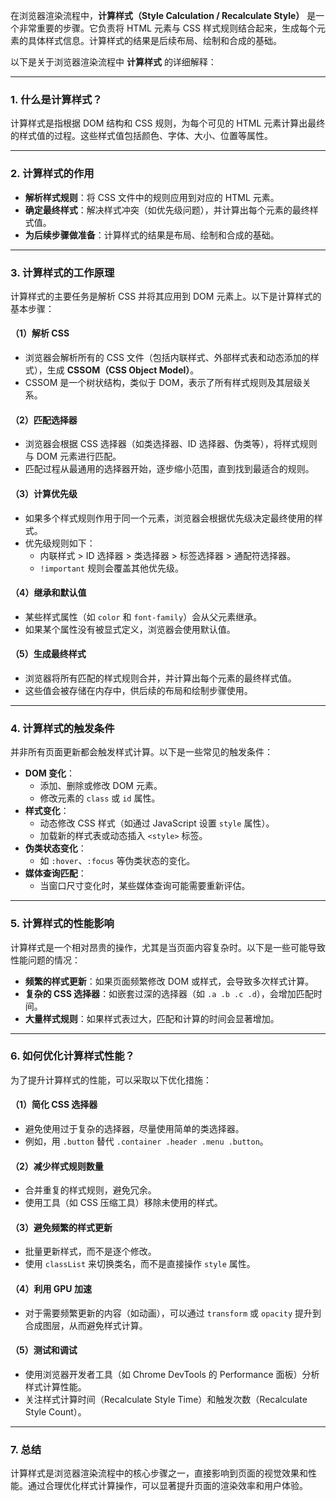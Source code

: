 在浏览器渲染流程中，**计算样式（Style Calculation / Recalculate Style）** 是一个非常重要的步骤。它负责将 HTML 元素与 CSS 样式规则结合起来，生成每个元素的具体样式信息。计算样式的结果是后续布局、绘制和合成的基础。

以下是关于浏览器渲染流程中 **计算样式** 的详细解释：

---

### 1. **什么是计算样式？**
计算样式是指根据 DOM 结构和 CSS 规则，为每个可见的 HTML 元素计算出最终的样式值的过程。这些样式值包括颜色、字体、大小、位置等属性。

---

### 2. **计算样式的作用**
- **解析样式规则**：将 CSS 文件中的规则应用到对应的 HTML 元素。
- **确定最终样式**：解决样式冲突（如优先级问题），并计算出每个元素的最终样式值。
- **为后续步骤做准备**：计算样式的结果是布局、绘制和合成的基础。

---

### 3. **计算样式的工作原理**
计算样式的主要任务是解析 CSS 并将其应用到 DOM 元素上。以下是计算样式的基本步骤：

#### （1）**解析 CSS**
- 浏览器会解析所有的 CSS 文件（包括内联样式、外部样式表和动态添加的样式），生成 **CSSOM（CSS Object Model）**。
- CSSOM 是一个树状结构，类似于 DOM，表示了所有样式规则及其层级关系。

#### （2）**匹配选择器**
- 浏览器会根据 CSS 选择器（如类选择器、ID 选择器、伪类等），将样式规则与 DOM 元素进行匹配。
- 匹配过程从最通用的选择器开始，逐步缩小范围，直到找到最适合的规则。

#### （3）**计算优先级**
- 如果多个样式规则作用于同一个元素，浏览器会根据优先级决定最终使用的样式。
- 优先级规则如下：
  - 内联样式 > ID 选择器 > 类选择器 > 标签选择器 > 通配符选择器。
  - `!important` 规则会覆盖其他优先级。

#### （4）**继承和默认值**
- 某些样式属性（如 `color` 和 `font-family`）会从父元素继承。
- 如果某个属性没有被显式定义，浏览器会使用默认值。

#### （5）**生成最终样式**
- 浏览器将所有匹配的样式规则合并，并计算出每个元素的最终样式值。
- 这些值会被存储在内存中，供后续的布局和绘制步骤使用。

---

### 4. **计算样式的触发条件**
并非所有页面更新都会触发样式计算。以下是一些常见的触发条件：
- **DOM 变化**：
  - 添加、删除或修改 DOM 元素。
  - 修改元素的 `class` 或 `id` 属性。
- **样式变化**：
  - 动态修改 CSS 样式（如通过 JavaScript 设置 `style` 属性）。
  - 加载新的样式表或动态插入 `<style>` 标签。
- **伪类状态变化**：
  - 如 `:hover`、`:focus` 等伪类状态的变化。
- **媒体查询匹配**：
  - 当窗口尺寸变化时，某些媒体查询可能需要重新评估。

---

### 5. **计算样式的性能影响**
计算样式是一个相对昂贵的操作，尤其是当页面内容复杂时。以下是一些可能导致性能问题的情况：
- **频繁的样式更新**：如果页面频繁修改 DOM 或样式，会导致多次样式计算。
- **复杂的 CSS 选择器**：如嵌套过深的选择器（如 `.a .b .c .d`），会增加匹配时间。
- **大量样式规则**：如果样式表过大，匹配和计算的时间会显著增加。

---

### 6. **如何优化计算样式性能？**
为了提升计算样式的性能，可以采取以下优化措施：

#### （1）**简化 CSS 选择器**
- 避免使用过于复杂的选择器，尽量使用简单的类选择器。
- 例如，用 `.button` 替代 `.container .header .menu .button`。

#### （2）**减少样式规则数量**
- 合并重复的样式规则，避免冗余。
- 使用工具（如 CSS 压缩工具）移除未使用的样式。

#### （3）**避免频繁的样式更新**
- 批量更新样式，而不是逐个修改。
- 使用 `classList` 来切换类名，而不是直接操作 `style` 属性。

#### （4）**利用 GPU 加速**
- 对于需要频繁更新的内容（如动画），可以通过 `transform` 或 `opacity` 提升到合成图层，从而避免样式计算。

#### （5）**测试和调试**
- 使用浏览器开发者工具（如 Chrome DevTools 的 Performance 面板）分析样式计算性能。
- 关注样式计算时间（Recalculate Style Time）和触发次数（Recalculate Style Count）。

---

### 7. **总结**
计算样式是浏览器渲染流程中的核心步骤之一，直接影响到页面的视觉效果和性能。通过合理优化样式计算操作，可以显著提升页面的渲染效率和用户体验。
